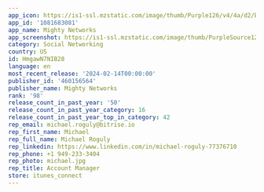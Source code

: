 ```yaml
---
app_icon: https://is1-ssl.mzstatic.com/image/thumb/Purple126/v4/4a/d2/b6/4ad2b6d6-05c9-19c9-ef32-6e0ec0e2c23a/AppIcon-0-1x_U007emarketing-4-85-220.png/1024x1024bb.png
app_id: '1081683081'
app_name: Mighty Networks
app_screenshot: https://is1-ssl.mzstatic.com/image/thumb/PurpleSource126/v4/2f/24/00/2f2400ca-0ee2-5598-54e8-7ef4126ee1cd/6cf9b6c2-b2a7-4136-b030-b23d6a0cfd1e_01_6.5.png/1242x2688bb.png
category: Social Networking
country: US
id: HmgawN7NIB28
language: en
most_recent_release: '2024-02-14T00:00:00'
publisher_id: '460156564'
publisher_name: Mighty Networks
rank: '98'
release_count_in_past_year: '50'
release_count_in_past_year_category: 16
release_count_in_past_year_top_in_category: 42
rep_email: michael.roguly@bitrise.io
rep_first_name: Michael
rep_full_name: Michael Roguly
rep_linkedin: https://www.linkedin.com/in/michael-roguly-77376710
rep_phone: +1 949-233-3404
rep_photo: michael.jpg
rep_title: Account Manager
store: itunes_connect
---
```

